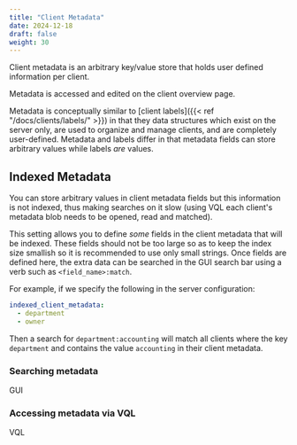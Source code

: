 ```yaml
---
title: "Client Metadata"
date: 2024-12-18
draft: false
weight: 30
---
```


Client metadata is an arbitrary key/value store that holds user defined
information per client.

Metadata is accessed and edited on the client overview page.

Metadata is conceptually similar to
[client labels]({{< ref "/docs/clients/labels/" >}}) in that they data
structures which exist on the server only, are used to organize and manage
clients, and are completely user-defined. Metadata and labels differ in that
metadata fields can store arbitrary values while labels _are_ values.

## Indexed Metadata

You can store arbitrary values in client metadata fields but this information is
not indexed, thus making searches on it slow (using VQL each client's metadata
blob needs to be opened, read and matched).

This setting allows you to define _some_ fields in the client metadata that will
be indexed. These fields should not be too large so as to keep the index size
smallish so it is recommended to use only small strings. Once fields are defined
here, the extra data can be searched in the GUI search bar using a verb such as
`<field_name>:match`.

For example, if we specify the following in the server configuration:

```yaml
indexed_client_metadata:
  - department
  - owner
```

Then a search for `department:accounting` will match all clients where the key
`department` and contains the value `accounting` in their client metadata.



### Searching metadata

GUI


### Accessing metadata via VQL

VQL


